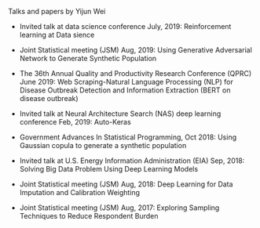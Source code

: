 Talks and papers by Yijun Wei

- Invited talk at data science conference July, 2019: Reinforcement learning at Data sience

- Joint Statistical meeting (JSM) Aug, 2019: Using Generative Adversarial Network to Generate Synthetic Population

- The 36th Annual Quality and Productivity Research Conference (QPRC) June 2019: Web Scraping-Natural Language Processing (NLP) for Disease Outbreak Detection and Information Extraction (BERT on disease outbreak)

- Invited talk at Neural Architecture Search (NAS) deep learning conference Feb, 2019: Auto-Keras

- Government Advances In Statistical Programming, Oct 2018: Using Gaussian copula to generate a synthetic population

- Invited talk at U.S. Energy Information Administration (EIA) Sep, 2018: Solving Big Data Problem Using Deep Learning Models

- Joint Statistical meeting (JSM) Aug, 2018: Deep Learning for Data Imputation and Calibration Weighting

- Joint Statistical meeting (JSM) Aug, 2017: Exploring Sampling Techniques to Reduce Respondent Burden
